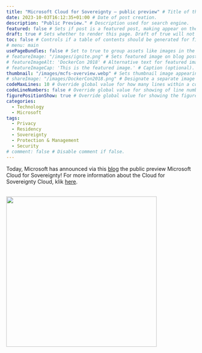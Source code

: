 ```yaml
---
title: "Microsoft Cloud for Sovereignty – public preview" # Title of the blog post.
date: 2023-10-03T16:12:35+01:00 # Date of post creation.
description: "Public Preview." # Description used for search engine.
featured: false # Sets if post is a featured post, making appear on the home page side bar.
draft: true # Sets whether to render this page. Draft of true will not be rendered.
toc: false # Controls if a table of contents should be generated for first-level links automatically.
# menu: main
usePageBundles: false # Set to true to group assets like images in the same folder as this post.
# featureImage: "/images/ignite.png" # Sets featured image on blog post.
# featureImageAlt: 'DockerCon 2018' # Alternative text for featured image.
# featureImageCap: 'This is the featured image.' # Caption (optional).
thumbnail: "/images/mcfs-overview.webp" # Sets thumbnail image appearing inside card on homepage.
# shareImage: "/images/DockerCon2018.png" # Designate a separate image for social media sharing.
codeMaxLines: 10 # Override global value for how many lines within a code block before auto-collapsing.
codeLineNumbers: false # Override global value for showing of line numbers within code block.
figurePositionShow: true # Override global value for showing the figure label.
categories:
  - Technology
  - Microsoft
tags:
  - Privacy
  - Residency
  - Sovereignty
  - Protection & Management
  - Security 
# comment: false # Disable comment if false.
---
```


Today, Microsoft has announced via this <a href="https://azure.microsoft.com/en-us/updates/?query=AKS">blog</a> the public preview Microsoft Cloud for Sovereignty! 
For more information about the Cloud for Sovereignty Cloud, klik <a href="https://www.microsoft.com/en-us/industry/sovereignty/cloud">here</a>.
<br><br>

<img src="/images/mcfs-overview.webp" width="400" height="400">

<br>
<br>

